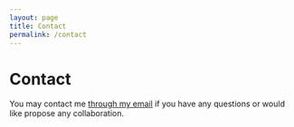 ```yaml
---
layout: page
title: Contact
permalink: /contact
---
```


# Contact

You may contact me [through my email](mailto:oksana@oksanaketova.com) if you have any questions or would like propose any collaboration.

